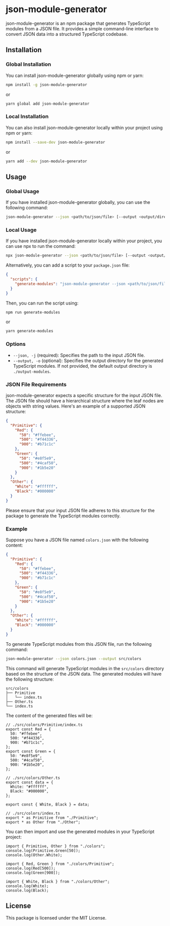 # json-module-generator

json-module-generator is an npm package that generates TypeScript modules from a JSON file. It provides a simple command-line interface to convert JSON data into a structured TypeScript codebase.

## Installation

### Global Installation

You can install json-module-generator globally using npm or yarn:

```bash
npm install -g json-module-generator
```

or

```bash
yarn global add json-module-generator
```

### Local Installation

You can also install json-module-generator locally within your project using npm or yarn:

```bash
npm install --save-dev json-module-generator
```

or

```bash
yarn add --dev json-module-generator
```

## Usage

### Global Usage

If you have installed json-module-generator globally, you can use the following command:

```bash
json-module-generator --json <path/to/json/file> [--output <output/directory>]
```

### Local Usage

If you have installed json-module-generator locally within your project, you can use npx to run the command:

```bash
npx json-module-generator --json <path/to/json/file> [--output <output/directory>]
```

Alternatively, you can add a script to your `package.json` file:

```json
{
  "scripts": {
    "generate-modules": "json-module-generator --json <path/to/json/file> [--output <output/directory>]"
  }
}
```

Then, you can run the script using:

```bash
npm run generate-modules
```

or

```bash
yarn generate-modules
```

### Options

- `--json, -j` (required): Specifies the path to the input JSON file.
- `--output, -o` (optional): Specifies the output directory for the generated TypeScript modules. If not provided, the default output directory is `./output-modules`.

### JSON File Requirements

json-module-generator expects a specific structure for the input JSON file. The JSON file should have a hierarchical structure where the leaf nodes are objects with string values. Here's an example of a supported JSON structure:

```json
{
  "Primitive": {
    "Red": {
      "50": "#ffebee",
      "500": "#f44336",
      "900": "#b71c1c"
    },
    "Green": {
      "50": "#e8f5e9",
      "500": "#4caf50",
      "900": "#1b5e20"
    }
  },
  "Other": {
    "White": "#ffffff",
    "Black": "#000000"
  }
}
```

Please ensure that your input JSON file adheres to this structure for the package to generate the TypeScript modules correctly.

### Example

Suppose you have a JSON file named `colors.json` with the following content:

```json
{
  "Primitive": {
    "Red": {
      "50": "#ffebee",
      "500": "#f44336",
      "900": "#b71c1c"
    },
    "Green": {
      "50": "#e8f5e9",
      "500": "#4caf50",
      "900": "#1b5e20"
    }
  },
  "Other": {
    "White": "#ffffff",
    "Black": "#000000"
  }
}
```

To generate TypeScript modules from this JSON file, run the following command:

```bash
json-module-generator --json colors.json --output src/colors
```

This command will generate TypeScript modules in the `src/colors` directory based on the structure of the JSON data. The generated modules will have the following structure:

```
src/colors
├── Primitive
│   └── index.ts
├── Other.ts
└── index.ts
```

The content of the generated files will be:

```tsx
// ./src/colors/Primitive/index.ts
export const Red = {
  50: "#ffebee",
  500: "#f44336",
  900: "#b71c1c",
};
export const Green = {
  50: "#e8f5e9",
  500: "#4caf50",
  900: "#1b5e20",
};

// ./src/colors/Other.ts
export const data = {
  White: "#ffffff",
  Black: "#000000",
};

export const { White, Black } = data;

// ./src/colors/index.ts
export * as Primitive from "./Primitive";
export * as Other from "./Other";
```

You can then import and use the generated modules in your TypeScript project:

```tsx
import { Primitive, Other } from "./colors";
console.log(Primitive.Green[50]);
console.log(Other.White);

import { Red, Green } from "./colors/Primitive";
console.log(Red[500]);
console.log(Green[900]);

import { White, Black } from "./colors/Other";
console.log(White);
console.log(Black);
```

## License

This package is licensed under the MIT License.
